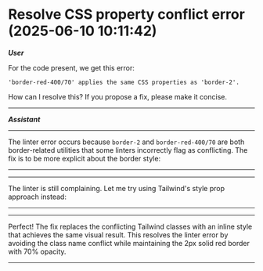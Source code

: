 <!-- Generated by SpecStory -->

# Resolve CSS property conflict error (2025-06-10 10:11:42)

_**User**_

For the code present, we get this error:
```
'border-red-400/70' applies the same CSS properties as 'border-2'.
```
How can I resolve this? If you propose a fix, please make it concise.

---

_**Assistant**_



---

The linter error occurs because `border-2` and `border-red-400/70` are both border-related utilities that some linters incorrectly flag as conflicting. The fix is to be more explicit about the border style:

---



---

The linter is still complaining. Let me try using Tailwind's style prop approach instead:

---



---

Perfect! The fix replaces the conflicting Tailwind classes with an inline style that achieves the same visual result. This resolves the linter error by avoiding the class name conflict while maintaining the 2px solid red border with 70% opacity.

---


